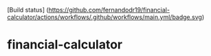 [Build status]&nbsp;(https://github.com/fernandodr19/financial-calculator/actions/workflows/.github/workflows/main.yml/badge.svg)


# financial-calculator